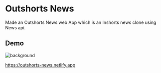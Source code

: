 # Outshorts News

Made an Outshorts News web App which is an Inshorts news clone using News api.


## Demo
![background](https://user-images.githubusercontent.com/68113851/129478437-d019bf98-d896-4d18-b1ed-e1d3000112b9.png)

https://outshorts-news.netlify.app

